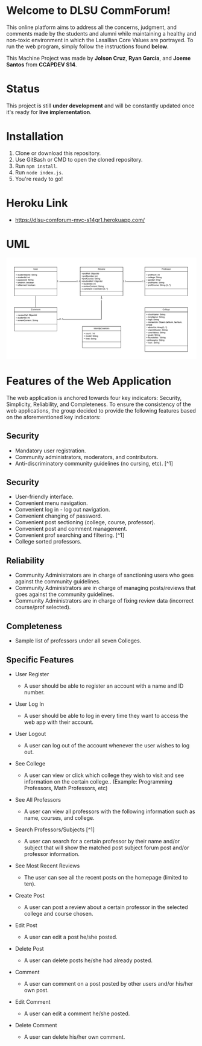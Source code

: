# Welcome to DLSU CommForum!

This online platform aims to address all the concerns, judgment, and comments made by the students and alumni while maintaining a healthy and non-toxic environment in which the Lasallian Core Values are portrayed. To run the web program, simply follow the instructions found **below**.

This Machine Project was made by **Jolson Cruz**, **Ryan Garcia**, and **Joeme Santos** from **CCAPDEV S14**. 


# Status

This project is still **under development** and will be constantly updated once it's ready for **live implementation**.


# Installation

1. Clone or download this repository.
2. Use GitBash or CMD to open the cloned repository.
3. Run `npm install`.
4. Run `node index.js`.
5. You're ready to go!

# Heroku Link
- https://dlsu-comforum-mvc-s14gr1.herokuapp.com/

# UML

![Revised UML](screens/UML_Revised.png)


# Features of the Web Application

The web application is anchored towards four key indicators: Security, Simplicity, Reliability, and Completeness. To ensure the consistency of the web applications, the group decided to provide the following features based on the aforementioned key indicators:

## Security 

- Mandatory user registration.
- Community administrators, moderators, and contributors.
- Anti-discriminatory community guidelines (no cursing, etc). [^1]

## Security 

-   User-friendly interface.
-   Convenient menu navigation.
-   Convenient log in - log out navigation.
-   Convenient changing of password.
-   Convenient post sectioning (college, course, professor).
-   Convenient post and comment management.
-   Convenient prof searching and filtering. [^1]
-   College sorted professors.

## Reliability

- Community Administrators are in charge of sanctioning users who goes against the community guidelines.
-   Community Administrators are in charge of managing posts/reviews that goes against the community guidelines.
- Community Administrators are in charge of fixing review data (incorrect course/prof selected).

## Completeness

- Sample list of professors under all seven Colleges.

## Specific Features

- User Register
  - A user should be able to register an account with a name and ID number. 

- User Log In
  - A user should be able to log in every time they want to access the web app with their account.

- User Logout
  - A user can log out of the account whenever the user wishes to log out.

- See College
  - A user can view or click which college they wish to visit and see information on the certain college.. (Example: Programming Professors, Math Professors, etc)

- See All Professors
  - A user can view all professors with the following information such as name, courses, and college.

- Search Professors/Subjects [^1]
  - A user can search for a certain professor by their name and/or subject that will show the matched post subject forum post and/or professor information. 

- See Most Recent Reviews
  - The user can see all the recent posts on the homepage (limited to ten).

- Create Post
  - A user can post a review about a certain professor in the selected college and course chosen.

- Edit Post
  - A user can edit a post he/she posted.

- Delete Post
  - A user can delete posts he/she had already posted.

- Comment
  - A user can comment on a post posted by other users and/or his/her own post.

- Edit Comment
  - A user can edit a comment he/she posted.

- Delete Comment
  - A user can delete his/her own comment.



